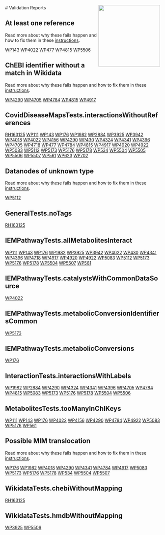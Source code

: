 <img style="float: right; width: 200px" src="https://upload.wikimedia.org/wikipedia/commons/thumb/8/83/Wplogo_with_text_500.png/640px-Wplogo_with_text_500.png" />
# Validation Reports

## At least one reference


Read more about why these fails happen and how to fix them in these [instructions](https://www.wikipathways.org/WikiPathwaysCurator/ReferencesTests/atLeastOneReference).

[WP143](reports/WP143#at-least-one-reference) [WP4022](reports/WP4022#at-least-one-reference) [WP477](reports/WP477#at-least-one-reference) [WP4815](reports/WP4815#at-least-one-reference) [WP5506](reports/WP5506#at-least-one-reference) 

## ChEBI identifier without a match in Wikidata


Read more about why these fails happen and how to fix them in these [instructions](https://www.wikipathways.org/WikiPathwaysCurator/WikidataTests/chebiWithoutMapping).

[WP4290](reports/WP4290#chebi-identifier-without-a-match-in-wikidata) [WP4705](reports/WP4705#chebi-identifier-without-a-match-in-wikidata) [WP4784](reports/WP4784#chebi-identifier-without-a-match-in-wikidata) [WP4815](reports/WP4815#chebi-identifier-without-a-match-in-wikidata) [WP4917](reports/WP4917#chebi-identifier-without-a-match-in-wikidata) 

## CovidDiseaseMapsTests.interactionsWithoutReferences

[RH163125](reports/RH163125#coviddiseasemapstestsinteractionswithoutreferences) [WP111](reports/WP111#coviddiseasemapstestsinteractionswithoutreferences) [WP143](reports/WP143#coviddiseasemapstestsinteractionswithoutreferences) [WP176](reports/WP176#coviddiseasemapstestsinteractionswithoutreferences) [WP1982](reports/WP1982#coviddiseasemapstestsinteractionswithoutreferences) [WP2884](reports/WP2884#coviddiseasemapstestsinteractionswithoutreferences) [WP3925](reports/WP3925#coviddiseasemapstestsinteractionswithoutreferences) [WP3942](reports/WP3942#coviddiseasemapstestsinteractionswithoutreferences) [WP4018](reports/WP4018#coviddiseasemapstestsinteractionswithoutreferences) [WP4022](reports/WP4022#coviddiseasemapstestsinteractionswithoutreferences) [WP4156](reports/WP4156#coviddiseasemapstestsinteractionswithoutreferences) [WP4290](reports/WP4290#coviddiseasemapstestsinteractionswithoutreferences) [WP430](reports/WP430#coviddiseasemapstestsinteractionswithoutreferences) [WP4324](reports/WP4324#coviddiseasemapstestsinteractionswithoutreferences) [WP4341](reports/WP4341#coviddiseasemapstestsinteractionswithoutreferences) [WP4396](reports/WP4396#coviddiseasemapstestsinteractionswithoutreferences) [WP4705](reports/WP4705#coviddiseasemapstestsinteractionswithoutreferences) [WP4718](reports/WP4718#coviddiseasemapstestsinteractionswithoutreferences) [WP477](reports/WP477#coviddiseasemapstestsinteractionswithoutreferences) [WP4784](reports/WP4784#coviddiseasemapstestsinteractionswithoutreferences) [WP4815](reports/WP4815#coviddiseasemapstestsinteractionswithoutreferences) [WP4917](reports/WP4917#coviddiseasemapstestsinteractionswithoutreferences) [WP4920](reports/WP4920#coviddiseasemapstestsinteractionswithoutreferences) [WP4922](reports/WP4922#coviddiseasemapstestsinteractionswithoutreferences) [WP5083](reports/WP5083#coviddiseasemapstestsinteractionswithoutreferences) [WP5112](reports/WP5112#coviddiseasemapstestsinteractionswithoutreferences) [WP5173](reports/WP5173#coviddiseasemapstestsinteractionswithoutreferences) [WP5176](reports/WP5176#coviddiseasemapstestsinteractionswithoutreferences) [WP5178](reports/WP5178#coviddiseasemapstestsinteractionswithoutreferences) [WP534](reports/WP534#coviddiseasemapstestsinteractionswithoutreferences) [WP5504](reports/WP5504#coviddiseasemapstestsinteractionswithoutreferences) [WP5505](reports/WP5505#coviddiseasemapstestsinteractionswithoutreferences) [WP5506](reports/WP5506#coviddiseasemapstestsinteractionswithoutreferences) [WP5507](reports/WP5507#coviddiseasemapstestsinteractionswithoutreferences) [WP561](reports/WP561#coviddiseasemapstestsinteractionswithoutreferences) [WP623](reports/WP623#coviddiseasemapstestsinteractionswithoutreferences) [WP702](reports/WP702#coviddiseasemapstestsinteractionswithoutreferences) 

## Datanodes of unknown type


Read more about why these fails happen and how to fix them in these [instructions](https://www.wikipathways.org/WikiPathwaysCurator/DataNodesTests/unknownTypes).

[WP5112](reports/WP5112#datanodes-of-unknown-type) 

## GeneralTests.noTags

[RH163125](reports/RH163125#generaltestsnotags) 

## IEMPathwayTests.allMetabolitesInteract

[WP111](reports/WP111#iempathwaytestsallmetabolitesinteract) [WP143](reports/WP143#iempathwaytestsallmetabolitesinteract) [WP176](reports/WP176#iempathwaytestsallmetabolitesinteract) [WP1982](reports/WP1982#iempathwaytestsallmetabolitesinteract) [WP3925](reports/WP3925#iempathwaytestsallmetabolitesinteract) [WP3942](reports/WP3942#iempathwaytestsallmetabolitesinteract) [WP4022](reports/WP4022#iempathwaytestsallmetabolitesinteract) [WP430](reports/WP430#iempathwaytestsallmetabolitesinteract) [WP4341](reports/WP4341#iempathwaytestsallmetabolitesinteract) [WP4396](reports/WP4396#iempathwaytestsallmetabolitesinteract) [WP4718](reports/WP4718#iempathwaytestsallmetabolitesinteract) [WP4917](reports/WP4917#iempathwaytestsallmetabolitesinteract) [WP4920](reports/WP4920#iempathwaytestsallmetabolitesinteract) [WP4922](reports/WP4922#iempathwaytestsallmetabolitesinteract) [WP5083](reports/WP5083#iempathwaytestsallmetabolitesinteract) [WP5112](reports/WP5112#iempathwaytestsallmetabolitesinteract) [WP5173](reports/WP5173#iempathwaytestsallmetabolitesinteract) [WP5176](reports/WP5176#iempathwaytestsallmetabolitesinteract) [WP5178](reports/WP5178#iempathwaytestsallmetabolitesinteract) [WP5504](reports/WP5504#iempathwaytestsallmetabolitesinteract) [WP5507](reports/WP5507#iempathwaytestsallmetabolitesinteract) [WP561](reports/WP561#iempathwaytestsallmetabolitesinteract) 

## IEMPathwayTests.catalystsWithCommonDataSource

[WP4022](reports/WP4022#iempathwaytestscatalystswithcommondatasource) 

## IEMPathwayTests.metabolicConversionIdentifiersCommon

[WP5173](reports/WP5173#iempathwaytestsmetabolicconversionidentifierscommon) 

## IEMPathwayTests.metabolicConversions

[WP176](reports/WP176#iempathwaytestsmetabolicconversions) 

## InteractionTests.interactionsWithLabels

[WP1982](reports/WP1982#interactiontestsinteractionswithlabels) [WP2884](reports/WP2884#interactiontestsinteractionswithlabels) [WP4290](reports/WP4290#interactiontestsinteractionswithlabels) [WP4324](reports/WP4324#interactiontestsinteractionswithlabels) [WP4341](reports/WP4341#interactiontestsinteractionswithlabels) [WP4396](reports/WP4396#interactiontestsinteractionswithlabels) [WP4705](reports/WP4705#interactiontestsinteractionswithlabels) [WP4784](reports/WP4784#interactiontestsinteractionswithlabels) [WP4815](reports/WP4815#interactiontestsinteractionswithlabels) [WP5083](reports/WP5083#interactiontestsinteractionswithlabels) [WP5173](reports/WP5173#interactiontestsinteractionswithlabels) [WP5176](reports/WP5176#interactiontestsinteractionswithlabels) [WP5178](reports/WP5178#interactiontestsinteractionswithlabels) [WP5504](reports/WP5504#interactiontestsinteractionswithlabels) [WP5506](reports/WP5506#interactiontestsinteractionswithlabels) 

## MetabolitesTests.tooManyInChIKeys

[WP111](reports/WP111#metabolitesteststoomanyinchikeys) [WP143](reports/WP143#metabolitesteststoomanyinchikeys) [WP176](reports/WP176#metabolitesteststoomanyinchikeys) [WP4022](reports/WP4022#metabolitesteststoomanyinchikeys) [WP4156](reports/WP4156#metabolitesteststoomanyinchikeys) [WP4290](reports/WP4290#metabolitesteststoomanyinchikeys) [WP4784](reports/WP4784#metabolitesteststoomanyinchikeys) [WP4922](reports/WP4922#metabolitesteststoomanyinchikeys) [WP5083](reports/WP5083#metabolitesteststoomanyinchikeys) [WP5176](reports/WP5176#metabolitesteststoomanyinchikeys) [WP561](reports/WP561#metabolitesteststoomanyinchikeys) 

## Possible MIM translocation


Read more about why these fails happen and how to fix them in these [instructions](https://www.wikipathways.org/WikiPathwaysCurator/InteractionTests/possibleTranslocations).

[WP176](reports/WP176#possible-mim-translocation) [WP1982](reports/WP1982#possible-mim-translocation) [WP4018](reports/WP4018#possible-mim-translocation) [WP4290](reports/WP4290#possible-mim-translocation) [WP4341](reports/WP4341#possible-mim-translocation) [WP4784](reports/WP4784#possible-mim-translocation) [WP4917](reports/WP4917#possible-mim-translocation) [WP5083](reports/WP5083#possible-mim-translocation) [WP5173](reports/WP5173#possible-mim-translocation) [WP5176](reports/WP5176#possible-mim-translocation) [WP5178](reports/WP5178#possible-mim-translocation) [WP534](reports/WP534#possible-mim-translocation) [WP5504](reports/WP5504#possible-mim-translocation) [WP5507](reports/WP5507#possible-mim-translocation) 

## WikidataTests.chebiWithoutMapping

[RH163125](reports/RH163125#wikidatatestschebiwithoutmapping) 

## WikidataTests.hmdbWithoutMapping

[WP3925](reports/WP3925#wikidatatestshmdbwithoutmapping) [WP5506](reports/WP5506#wikidatatestshmdbwithoutmapping) 

